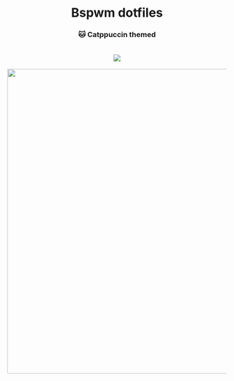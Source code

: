 <h1 align="center">
	Bspwm dotfiles
  <br>
  </h1>
  <h3 align ="center">🐱 Catppuccin themed
  <br><br>
	<p align="center">
    <a href="https://github.com/tsjazil/dotfiles/stargazers"><img src="https://img.shields.io/github/stars/tsjazil/dotfiles?colorA=1e1e28&colorB=c9cbff&style=for-the-badge&logo=starship"></a></p>
	<img src="https://raw.githubusercontent.com/tsjazil/dotfiles/main/assets/unix1.jpg" width="700">
</h3>
